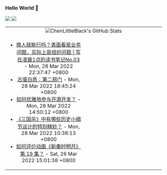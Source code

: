 ### Hello World 👋

[![](https://img.shields.io/badge/@ChenLittleBlack-1a6c81?style=flat&logo=java&logoColor=1a6c81&label=Java&colorA=ffffff)](https://www.java.com/)
[![](https://img.shields.io/badge/@ChenLittleBlack-41b883?style=flat&logo=vuedotjs&logoColor=41b883&label=Vue&colorA=ffffff)](https://cn.vuejs.org/)

<table>
<tr>
<td colspan="2" style="text-align: center;">
<img alt="ChenLittleBlack's GitHub Stats" src="https://github-readme-stats.vercel.app/api?username=ChenLittleBlack&show_icons=true&icon_color=CE1D2D&text_color=718096&bg_color=ffffff&hide_title=true" />
</td>
</tr>
<tr>
<td align="center" valign="middle">

<!-- START_SECTION:blog -->
* <a href='http://zhuanlan.zhihu.com/p/489137798?utm_campaign=rss&utm_medium=rss&utm_source=rss&utm_content=title' target='_blank'>换人就能行吗？表面看是业务问题，实际上是组织问题 | 写在凌晨1点的读书笔记No.03</a> - Mon, 28 Mar 2022 22:37:47 +0800
* <a href='http://zhuanlan.zhihu.com/p/488205762?utm_campaign=rss&utm_medium=rss&utm_source=rss&utm_content=title' target='_blank'>古蛋白质：第二扇门</a> - Mon, 28 Mar 2022 18:45:24 +0800
* <a href='http://zhuanlan.zhihu.com/p/204492805?utm_campaign=rss&utm_medium=rss&utm_source=rss&utm_content=title' target='_blank'>如何优雅地参与开源开发？</a> - Mon, 28 Mar 2022 14:50:12 +0800
* <a href='http://www.zhihu.com/question/523235899/answer/2410875769?utm_campaign=rss&utm_medium=rss&utm_source=rss&utm_content=title' target='_blank'>《三国杀》中有哪些历史小细节设计的特别精妙？</a> - Mon, 28 Mar 2022 10:36:13 +0800
* <a href='http://www.zhihu.com/question/524206401/answer/2408090381?utm_campaign=rss&utm_medium=rss&utm_source=rss&utm_content=title' target='_blank'>如何评价动画《新秦时明月》第 19 集？</a> - Sat, 26 Mar 2022 15:01:38 +0800
<!-- END_SECTION:blog -->

</td>
<td valign="middle" width="50%">

<!-- START_SECTION:douban -->

<!-- END_SECTION:douban -->

</td>
</tr>
</table>
